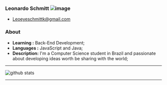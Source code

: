 ### Leonardo Schmitt ![image](https://github.com/LeonardoSchmittK/LeonardoSchmittK/assets/66500082/a414c9e5-7b1e-4c8a-a140-4e5369e00cad) 

- [Leoeyeschmittk@gmail.com](https://mail.google.com/mail/u/0/#inbox?compose=GTvVlcSBmWtkHWJbfzfQlTKHrjdRnpcfQtJtqgdscQRvfXDRgMgmfhQDzKcDvQndnsnthpRQwpjGd)

### About

-  **Learning :** Back-End Development;
-  **Languages :** JavaScript and Java;
-  **Description:** I'm a Computer Science student in Brazil and passionate about developing ideas worth be sharing with the world;

---------------------------------------------------------------------------------------------------------------------------------------------------------------------------------

![github stats](https://github-readme-stats.vercel.app/api?username=LeonardoSchmittK&show_icons=true)

---------------------------------------------------------------------------------------------------------------------------------------------------------------------------------

